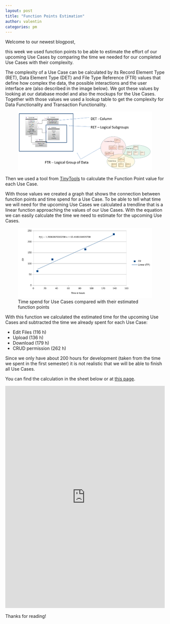 ```yaml
---
layout: post  
title: "Function Points Estimation"  
author: valentin  
categories: pm
---
```



Welcome to our newest blogpost,

this week we used function points to be able to estimate the effort of our upcoming Use Cases by comparing the time we needed for our completed Use Cases with their complexity.

The complexity of a Use Case can be calculated by its Record Element Type (RET), Data Element Type (DET) and File Type Reference (FTR) values that define how complex the data, the possible
interactions and the user interface are (also described in the image below). We got these values by looking at our database model and also the mockups for the Use Cases. Together with those
values we used a lookup table to get the complexity for Data Functionality and Transaction Functionality.


<figure>
  <img src="/assets/images/blog-15/det.png" />
</figure>


Then we used a tool from [TinyTools](http://groups.umd.umich.edu/cis/course.des/cis525/js/f00/harvey/FP_Calc.html?tCountVal=0#FPCalc) to calculate the Function Point value for each Use Case.

With those values we created a graph that shows the connection between function points and time spend for a Use Case.
To be able to tell what time we will need for the upcoming Use Cases we calculated a trendline that is a linear function approaching the values of our Use Cases.
With the equation we can easily calculate the time we need to estimate for the upcoming Use Cases.

<figure>
  <img src="/assets/images/blog-15/fp.png" />
<figcaption>Time spend for Use Cases compared with their estimated function points</figcaption>
</figure>

With this function we calculated the estimated time for the upcoming Use Cases and subtracted the time we already spent for each Use Case:

* Edit Files  (116 h)
* Upload  (136 h)
* Download (179 h)
* CRUD permission (262 h) 


Since we only have about 200 hours for development (taken from the time we spent in the first semester) it is not realistic that we will be able to finish all Use Cases.



You can find the calculation in the sheet below or at [this page](https://pads.c3w.at/sheet/#/2/sheet/view/OGi1SLOKNq5sRnSgFC2CYU1Dd+lIA2-Icntko7nNSz4/embed/).

<iframe src="https://pads.c3w.at/sheet/#/2/sheet/view/OGi1SLOKNq5sRnSgFC2CYU1Dd+lIA2-Icntko7nNSz4/embed/" style="width:100%;height:700px;border:none"></iframe>


Thanks for reading!
